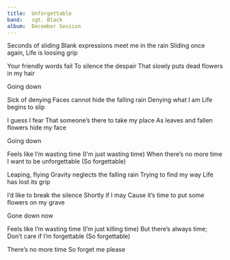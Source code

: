 ```yaml
---
title:  Unforgettable
band:   sgt. Black
album:  December Session
---
```


Seconds of sliding
Blank expressions meet me in the rain
Sliding once again,
Life is loosing grip

Your friendly words fail
To silence the despair
That slowly puts dead flowers in my hair

Going down

Sick of denying
Faces cannot hide the falling rain
Denying what I am
Life begins to slip

I guess I fear
That someone’s there to take my place
As leaves and fallen flowers hide my face

Going down

Feels like I’m wasting time (I'm just wasting time)
When there’s no more time
I want to be unforgettable (So forgettable)

Leaping, flying
Gravity neglects the falling rain
Trying to find my way
Life has lost its grip

I’d like to break the silence
Shortly if I may
Cause it’s time to put some flowers on my grave

Gone down now

Feels like I’m wasting time (I’m just killing time)
But there’s always time;
Don’t care if I’m forgettable (So forgettable)

There’s no more time
So forget me please